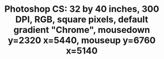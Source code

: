 ---
ee_id_thing: '4135'
site: '1'
type: '2'
inv_num: 2014-019
add_credit:
url: 2014-019-photoshop-cs
title: 'Photoshop CS: 32 by 40 inches, 300 DPI, RGB, square pixels, default gradient
  "Chrome", mousedown y=2320 x=5440, mouseup y=6760 x=5140'
year: '2014'
display_year: '2014'
medium: Chromogenic print
dims: 32x40in
pitch:
ps:
live_url:
youtube:
https://github.com/coryarcangel/alu:
imgs: photoshop-cs-2014-019-full-database-FA.jpg
subheading:
download:
commission:
related:
layout: things-i-made
---